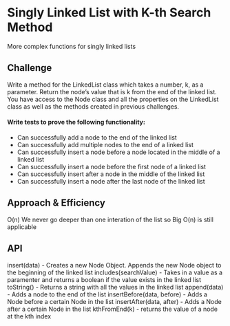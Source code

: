 # Singly Linked List with K-th Search Method

More complex functions for singly linked lists

## Challenge

Write a method for the LinkedList class which takes a number, k, as a parameter. Return the node’s value that is k from the end of the linked list. You have access to the Node class and all the properties on the LinkedList class as well as the methods created in previous challenges.

#### Write tests to prove the following functionality:

* Can successfully add a node to the end of the linked list
* Can successfully add multiple nodes to the end of a linked list
* Can successfully insert a node before a node located in the middle of a linked list
* Can successfully insert a node before the first node of a linked list
* Can successfully insert after a node in the middle of the linked list
* Can successfully insert a node after the last node of the linked list

## Approach & Efficiency

O(n)
We never go deeper than one interation of the list so Big O(n) is still applicable

## API

insert(data) - Creates a new Node Object. Appends the new Node object to the beginning of the linked list
includes(searchValue) - Takes in a value as a paramenter and returns a boolean if the value exists in the linked list
toString() - Returns a string with all the values in the linked list
append(data) - Adds a node to the end of the list
insertBefore(data, before) - Adds a Node before a certain Node in the list
insertAfter(data, after) - Adds a Node after a certain Node in the list
kthFromEnd(k) - returns the value of a node at the kth index
